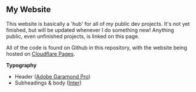 ## My Website

This website is basically a 'hub' for all of my public dev projects. It's not yet finished, but will be updated whenever I do something new! Anything public, even unfinished projects, is linked on this page.

All of the code is found on Github in this repository, with the website being hosted on [Cloudflare Pages](https://pages.cloudflare.com/).

**Typography**
- Header ([Adobe Garamond Pro](https://fonts.adobe.com/fonts/adobe-garamond))
- Subheadings & body ([Inter](https://rsms.me/inter/))